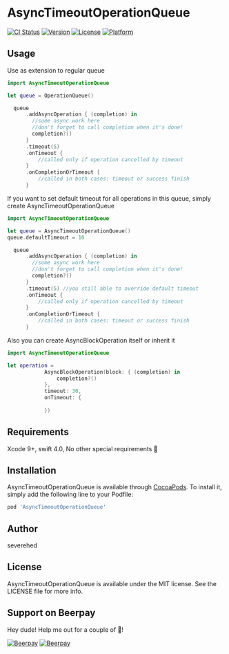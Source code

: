 # AsyncTimeoutOperationQueue

[![CI Status](https://img.shields.io/travis/severehed/AsyncTimeoutOperationQueue.svg?style=flat)](https://travis-ci.org/severehed/AsyncTimeoutOperationQueue)
[![Version](https://img.shields.io/cocoapods/v/AsyncTimeoutOperationQueue.svg?style=flat)](https://cocoapods.org/pods/AsyncTimeoutOperationQueue)
[![License](https://img.shields.io/cocoapods/l/AsyncTimeoutOperationQueue.svg?style=flat)](https://cocoapods.org/pods/AsyncTimeoutOperationQueue)
[![Platform](https://img.shields.io/cocoapods/p/AsyncTimeoutOperationQueue.svg?style=flat)](https://cocoapods.org/pods/AsyncTimeoutOperationQueue)

## Usage

Use as extension to regular queue

```swift
import AsyncTimeoutOperationQueue

let queue = OperationQueue()

  queue
      .addAsyncOperation { (completion) in
        //some async work here
        //don't forget to call completion when it's done!
        completion?()
      }
      .timeout(5)
      .onTimeout {
          //called only if operation cancelled by timeout
      }
      .onCompletionOrTimeout {
          //called in both cases: timeout or success finish
      }
```
If you want to set default timeout for all operations in this queue, simply create AsyncTimeoutOperationQueue
```swift
import AsyncTimeoutOperationQueue

let queue = AsyncTimeoutOperationQueue()
queue.defaultTimeout = 10

  queue
      .addAsyncOperation { (completion) in
        //some async work here
        //don't forget to call completion when it's done!
        completion?()
      }
      .timeout(5) //you still able to override default timeout
      .onTimeout {
          //called only if operation cancelled by timeout
      }
      .onCompletionOrTimeout {
          //called in both cases: timeout or success finish
      }
```

Also you can create AsyncBlockOperation itself or inherit it
```swift
import AsyncTimeoutOperationQueue

let operation =
            AsyncBlockOperation(block: { (completion) in
                completion?()
            },
            timeout: 30,
            onTimeout: {
                                    
            })
```

## Requirements
Xcode 9+, swift 4.0,
No other special requirements 🍺

## Installation

AsyncTimeoutOperationQueue is available through [CocoaPods](https://cocoapods.org). To install
it, simply add the following line to your Podfile:

```ruby
pod 'AsyncTimeoutOperationQueue'
```

## Author

severehed

## License

AsyncTimeoutOperationQueue is available under the MIT license. See the LICENSE file for more info.

## Support on Beerpay
Hey dude! Help me out for a couple of :beers:!

[![Beerpay](https://beerpay.io/severehed/AsyncTimeoutOperationQueue/badge.svg?style=beer-square)](https://beerpay.io/severehed/AsyncTimeoutOperationQueue)  [![Beerpay](https://beerpay.io/severehed/AsyncTimeoutOperationQueue/make-wish.svg?style=flat-square)](https://beerpay.io/severehed/AsyncTimeoutOperationQueue?focus=wish)